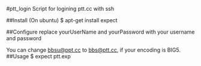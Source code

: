 #ptt_login
Script for logining ptt.cc with ssh

##Install (On ubuntu)
$ apt-get install expect

##Configure
replace yourUserName and yourPassword with your username and password

You can change bbsu@ppt.cc to bbs@ptt.cc, if your encoding is BIG5.
##Usage
$ expect ptt.exp
